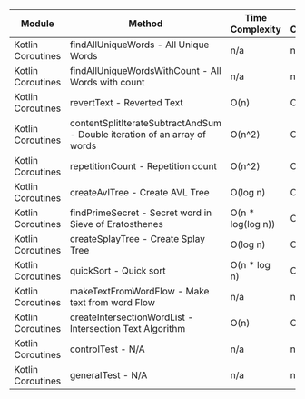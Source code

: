 | Module | Method | Time Complexity | Space Complexity | Repetitions | Measured Duration | Machine |
|---|---|---|---|---|---|---|
| Kotlin Coroutines | findAllUniqueWords - All Unique Words | n/a | n/a | 10000 | 2356 | Prototype |
| Kotlin Coroutines | findAllUniqueWordsWithCount - All Words with count | n/a | n/a | 10000 | 2050 | Prototype |
| Kotlin Coroutines | revertText - Reverted Text | O(n) | O(1) | 10000 | 341 | Prototype |
| Kotlin Coroutines | contentSplitIterateSubtractAndSum - Double iteration of an array of words | O(n^2) | O(1) | 10000 | 1900 | Prototype |
| Kotlin Coroutines | repetitionCount - Repetition count | O(n^2) | O(n) | 10000 | 1854 | Prototype |
| Kotlin Coroutines | createAvlTree - Create AVL Tree | O(log n) | O(n) | 10000 | 244 | Prototype |
| Kotlin Coroutines | findPrimeSecret - Secret word in Sieve of Eratosthenes | O(n * log(log n)) | O(n) | 10000 | 438 | Prototype |
| Kotlin Coroutines | createSplayTree - Create Splay Tree | O(log n) | O(n) | 10000 | 582 | Prototype |
| Kotlin Coroutines | quickSort - Quick sort | O(n * log n) | O(log n) | 10000 | 3131 | Prototype |
| Kotlin Coroutines | makeTextFromWordFlow - Make text from word Flow | n/a | n/a | 10000 | 687 | Prototype |
| Kotlin Coroutines | createIntersectionWordList - Intersection Text Algorithm | O(n) | O(n) | 10000 | 827 | Prototype |
| Kotlin Coroutines | controlTest - N/A | n/a | n/a | 10000 | 726 | Prototype |
| Kotlin Coroutines | generalTest - N/A | n/a | n/a | 10000 | 169 | Prototype |
